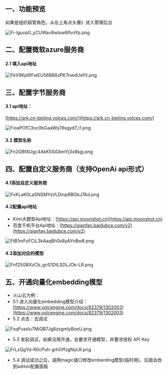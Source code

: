 ## 一、功能预览
如果是组织超管角色，从左上角点头像》进入管理后台

![Fi-lguvpG_yCUWav8wIsw6lfvoYp.png](/static/img/Fi-lguvpG_yCUWav8wIsw6lfvoYp.png)




## 二、配置微软azure服务商
#### 2.1 填入api地址

![FkV9KpWFwEU56B88zPK7nwdUeYil.png](/static/img/FkV9KpWFwEU56B88zPK7nwdUeYil.png)




## 三、配置字节服务商
#### 3.1 api地址：
[https://ark.cn-beijing.volces.com/](https://ark.cn-beijing.volces.com/)

![FioaPOfC3oc0bGaaWq78sgyd7_i1.png](/static/img/FioaPOfC3oc0bGaaWq78sgyd7_i1.png)



#### 3.2 模型名称

![Fn2GBfAUgc4AkK5SiGbmYj3x8kgj.png](/static/img/Fn2GBfAUgc4AkK5SiGbmYj3x8kgj.png)





## 四、配置自定义服务商（支持OpenAi api形式）
#### 4.1添加自定义服务商

![FvKLaK0LaSNSMYsVLDmpRBGbJ7Ad.png](/static/img/FvKLaK0LaSNSMYsVLDmpRBGbJ7Ad.png)



#### 4.2配置api地址
- Kimi大模型Api地址：[https://api.moonshot.cn](https://api.moonshot.cn)
- 百度千帆平台Api地址：[https://qianfan.baidubce.com/v2](https://qianfan.baidubce.com/v2)

![FtB1mFoFCiL3kAaqBh0x8yAYnBw8.png](/static/img/FtB1mFoFCiL3kAaqBh0x8yAYnBw8.png)



#### 4.3添加对应的模型

![Fnf25GBXzCb_gnS1DtLSDLJOk-LR.png](/static/img/Fnf25GBXzCb_gnS1DtLSDLJOk-LR.png)




## 五、开通向量化embedding模型
- 火山云为例：
- 5.1 进入向量化embedding模型介绍：[https://www.volcengine.com/docs/82379/1302003](https://www.volcengine.com/docs/82379/1302003)
- 5.2 点击：去调试


![FsqFvaxlu7MiQB7Jg8zsgmlyBoeU.png](/static/img/FsqFvaxlu7MiQB7Jg8zsgmlyBoeU.png)




- 5.3 发起调试，如果没用开通，会要求开通模型，并要求授权 API Key


![FrLzQgYd-R0cPuh-grhOffzgNyLR.png](/static/img/FrLzQgYd-R0cPuh-grhOffzgNyLR.png)




- 5.4 调试成功之后，调用magic接口修改emberding模型(临时用)，后面会改到admin配置面板